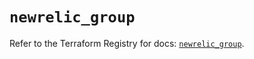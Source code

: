 # `newrelic_group`

Refer to the Terraform Registry for docs: [`newrelic_group`](https://registry.terraform.io/providers/newrelic/newrelic/3.60.2/docs/resources/group).
